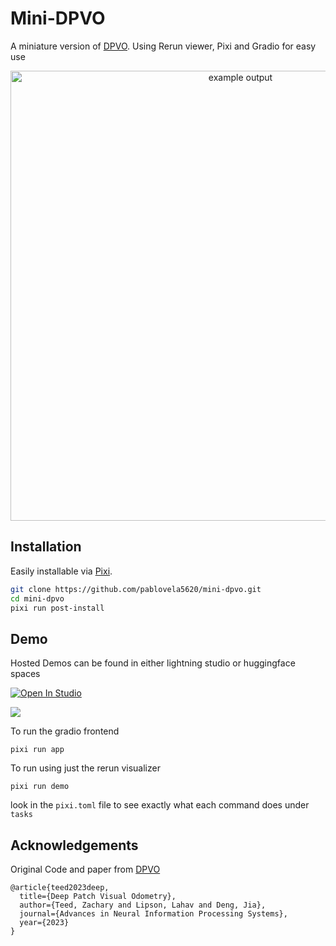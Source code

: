 # Mini-DPVO
A miniature version of [DPVO](https://github.com/princeton-vl/DPVO). Using Rerun viewer, Pixi and Gradio for easy use
<p align="center">
  <img src="media/mini-dpvo.gif" alt="example output" width="720" />
</p>


## Installation
Easily installable via [Pixi](https://pixi.sh/latest/).
```bash
git clone https://github.com/pablovela5620/mini-dpvo.git
cd mini-dpvo
pixi run post-install
```

## Demo
Hosted Demos can be found in either lightning studio or huggingface spaces

<a target="_blank" href="https://lightning.ai/pablovelagomez1/studios/mini-dpvo">
  <img src="https://pl-bolts-doc-images.s3.us-east-2.amazonaws.com/app-2/studio-badge.svg" alt="Open In Studio"/>
</a>

<a href='https://huggingface.co/spaces/pablovela5620/MiniDPVO'><img src='https://img.shields.io/badge/%F0%9F%A4%97%20Hugging%20Face-Spaces-blue'></a>


To run the gradio frontend
```
pixi run app
```

To run using just the rerun visualizer
```
pixi run demo
```

look in the `pixi.toml` file to see exactly what each command does under `tasks`


## Acknowledgements
Original Code and paper from [DPVO](https://github.com/princeton-vl/DPVO)
```
@article{teed2023deep,
  title={Deep Patch Visual Odometry},
  author={Teed, Zachary and Lipson, Lahav and Deng, Jia},
  journal={Advances in Neural Information Processing Systems},
  year={2023}
}

